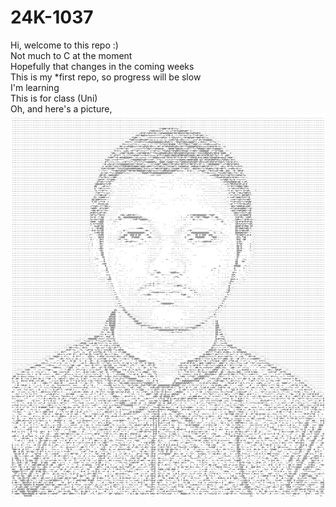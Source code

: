 # 24K-1037
Hi, welcome to this repo :)\
Not much to C at the moment\
Hopefully that changes in the coming weeks\
This is my *first repo, so progress will be slow\
I'm learning\
This is for class (Uni)\
Oh, and here's a picture,\
![alt](https://github.com/Cancer45/24K-1037/blob/main/ascii-art.png)


